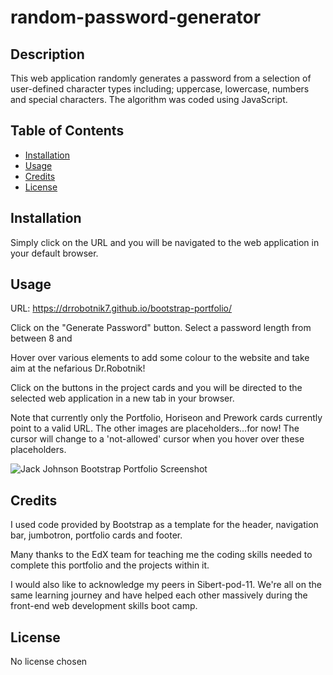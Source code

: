 # random-password-generator

## Description

This web application randomly generates a password from a selection of user-defined character types including; uppercase, lowercase, numbers and special characters. The algorithm was coded using JavaScript.

## Table of Contents

- [Installation](#installation)
- [Usage](#usage)
- [Credits](#credits)
- [License](#license)

## Installation

Simply click on the URL and you will be navigated to the web application in your default browser.

## Usage

URL: https://drrobotnik7.github.io/bootstrap-portfolio/

Click on the "Generate Password" button. Select a password length from between 8 and 

Hover over various elements to add some colour to the website and take aim at the nefarious Dr.Robotnik!

Click on the buttons in the project cards and you will be directed to the selected web application in a new tab in your browser.

Note that currently only the Portfolio, Horiseon and Prework cards currently point to a valid URL. The other images are placeholders...for now! The cursor will change to a 'not-allowed' cursor when you hover over these placeholders.

![Jack Johnson Bootstrap Portfolio Screenshot](/assets/images/bootstrap-portfolio-screenshot.png)

## Credits

I used code provided by Bootstrap as a template for the header, navigation bar, jumbotron, portfolio cards and footer.

Many thanks to the EdX team for teaching me the coding skills needed to complete this portfolio and the projects within it. 

I would also like to acknowledge my peers in Sibert-pod-11. We're all on the same learning journey and have helped each other massively during the front-end web development skills boot camp.

## License

No license chosen